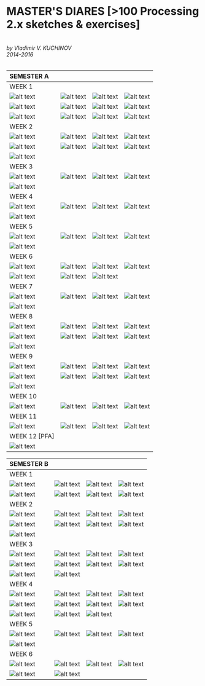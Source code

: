 <h1>MASTER'S DIARES [>100 Processing 2.x sketches & exercises]</h1><br>
<i>by Vladimir V. KUCHINOV</i><br>
<i>2014-2016</i><br><br>


| SEMESTER A | | | | 
| :------ | :------ | :------ | :------
| WEEK 1 |
| ![alt text](https://github.com/vkuchinov/MasterDiary/blob/master/SemesterA/WEEK1/Cellular_Artefact_One/thumb.png?raw=true "Cellular_Artefact_One") | ![alt text](https://github.com/vkuchinov/MasterDiary/blob/master/SemesterA/WEEK1/dynamicFibonacci/thumb.png?raw=true "dynamicFibonacci") | ![alt text](https://github.com/vkuchinov/MasterDiary/blob/master/SemesterA/WEEK1/FibonacciSpiral/thumb.png?raw=true "FibonacciSpiral") | ![alt text](https://github.com/vkuchinov/MasterDiary/blob/master/SemesterA/WEEK1/For_Loop_Reversed_Array/thumb.png?raw=true "For_Loop_Reversed_Array") 
| ![alt text](https://github.com/vkuchinov/MasterDiary/blob/master/SemesterA/WEEK1/GameOfLife/thumb.png?raw=true "GameOfLife") | ![alt text](https://github.com/vkuchinov/MasterDiary/blob/master/SemesterA/WEEK1/GoL_3D_Lifetime/thumb.png?raw=true "GoL_3D_Lifetime") | ![alt text](https://github.com/vkuchinov/MasterDiary/blob/master/SemesterA/WEEK1/HexagonalCA/thumb.png?raw=true "HexagonalCA") | ![alt text](https://github.com/vkuchinov/MasterDiary/blob/master/SemesterA/WEEK1/MC_Escher_MkI/thumb.png?raw=true "MC_Escher_MkI")
| ![alt text](https://github.com/vkuchinov/MasterDiary/blob/master/SemesterA/WEEK1/PythagorianTree/thumb.png?raw=true "PythagorianTree") | ![alt text](https://github.com/vkuchinov/MasterDiary/blob/master/SemesterA/WEEK1/There_Is_Always_A_Bigger_Fish/thumb.png?raw=true "There_Is_Always_A_Bigger_Fish") | ![alt text](https://github.com/vkuchinov/MasterDiary/blob/master/SemesterA/WEEK1/Tracers/thumb.png?raw=true "Tracers") | ![alt text](https://github.com/vkuchinov/MasterDiary/blob/master/SemesterA/WEEK1/WolframCA_PDFs/thumb.png?raw=true "WolframCA_PDFs")
| WEEK 2 |
| ![alt text](https://github.com/vkuchinov/MasterDiary/blob/master/SemesterA/WEEK2/AnyFunctionDiagram/thumb.png?raw=true "AnyFunctionDiagram") | ![alt text](https://github.com/vkuchinov/MasterDiary/blob/master/SemesterA/WEEK2/ArrayListAddingAtIndex/thumb.png?raw=true "ArrayListAddingAtIndex") | ![alt text](https://github.com/vkuchinov/MasterDiary/blob/master/SemesterA/WEEK2/CompassExample/thumb.png?raw=true "CompassExample") | ![alt text](https://github.com/vkuchinov/MasterDiary/blob/master/SemesterA/WEEK2/Factorials/thumb.png?raw=true "Factorials")
| ![alt text](https://github.com/vkuchinov/MasterDiary/blob/master/SemesterA/WEEK2/ForLoopTricks/thumb.png?raw=true "ForLoopTricks") | ![alt text](https://github.com/vkuchinov/MasterDiary/blob/master/SemesterA/WEEK2/GA_Interface/thumb.png?raw=true "GA_Interface") | ![alt text](https://github.com/vkuchinov/MasterDiary/blob/master/SemesterA/WEEK2/GrayScottAlgorithm/thumb.png?raw=true "GrayScottAlgorithm") | ![alt text](https://github.com/vkuchinov/MasterDiary/blob/master/SemesterA/WEEK2/LCM_GCF_Functions/thumb.png?raw=true "LCM_GCF_Functions") 
|  ![alt text](https://github.com/vkuchinov/MasterDiary/blob/master/SemesterA/WEEK2/UCC_ExperimentFOUR/thumb.png?raw=true "UCC_ExperimentFOUR")
| WEEK 3 |
| ![alt text](https://github.com/vkuchinov/MasterDiary/blob/master/SemesterA/WEEK3/CubicVoronoiDiagram/thumb.png?raw=true "CubicVoronoiDiagram") | ![alt text](https://github.com/vkuchinov/MasterDiary/blob/master/SemesterA/WEEK3/ExperimentalDiagram/thumb.png?raw=true "ExperimentalDiagram") | ![alt text](https://github.com/vkuchinov/MasterDiary/blob/master/SemesterA/WEEK3/ManhattanDiagram/thumb.png?raw=true "ManhattanDiagram") | ![alt text](https://github.com/vkuchinov/MasterDiary/blob/master/SemesterA/WEEK3/Spidrons/thumb.png?raw=true "Spidrons")
| ![alt text](https://github.com/vkuchinov/MasterDiary/blob/master/SemesterA/WEEK3/VoronoiOverManhattan/thumb.png?raw=true "VoronoiOverManhattan") |  | 
| WEEK 4 |
| ![alt text](https://github.com/vkuchinov/MasterDiary/blob/master/SemesterA/WEEK4/BreedingInvaders/thumb.png?raw=true "BreedingInvaders") | ![alt text](https://github.com/vkuchinov/MasterDiary/blob/master/SemesterA/WEEK4/CircularReflection/thumb.png?raw=true "CircularReflection") | ![alt text](https://github.com/vkuchinov/MasterDiary/blob/master/SemesterA/WEEK4/CircularReflectons2/thumb.png?raw=true "CircularReflectons2") | ![alt text](https://github.com/vkuchinov/MasterDiary/blob/master/SemesterA/WEEK4/MultistagedGoL/thumb.gif?raw=true "MultistagedGoL") 
| ![alt text](https://github.com/vkuchinov/MasterDiary/blob/master/SemesterA/WEEK4/randomGaussian/thumb.png?raw=true "randomGaussian") |
| WEEK 5 |
| ![alt text](https://github.com/vkuchinov/MasterDiary/blob/master/SemesterA/WEEK5/CirclesCollisionCheck/thumb.png?raw=true "CirclesCollisionCheck") | ![alt text](https://github.com/vkuchinov/MasterDiary/blob/master/SemesterA/WEEK5/GingermanMap/thumb.png?raw=true "GingermanMap") | ![alt text](https://github.com/vkuchinov/MasterDiary/blob/master/SemesterA/WEEK5/HeartIllusion/thumb.png?raw=true "HeartIllusion") | ![alt text](https://github.com/vkuchinov/MasterDiary/blob/master/SemesterA/WEEK5/RectanglesCollisionCheck/thumb.png?raw=true "RectanglesCollisionCheck")
| ![alt text](https://github.com/vkuchinov/MasterDiary/blob/master/SemesterA/WEEK5/ThresholdMetaballs/thumb.png?raw=true "ThresholdMetaballs")
| WEEK 6 |
| ![alt text](https://github.com/vkuchinov/MasterDiary/blob/master/SemesterA/WEEK6/BigNumberTest/thumb.png?raw=true "BigNumberTest") | ![alt text](https://github.com/vkuchinov/MasterDiary/blob/master/SemesterA/WEEK6/BypassingPushPopMatrix/thumb.png?raw=true "BypassingPushPopMatrix") | ![alt text](https://github.com/vkuchinov/MasterDiary/blob/master/SemesterA/WEEK6/LangtonsAntZoomed/thumb.png?raw=true "LangtonsAntZoomed") | ![alt text](https://github.com/vkuchinov/MasterDiary/blob/master/SemesterA/WEEK6/LogarithmicAndExponentialScales/thumb.png?raw=true "LogarithmicAndExponentialScales")
| ![alt text](https://github.com/vkuchinov/MasterDiary/blob/master/SemesterA/WEEK6/MonteCarloDsitribution/thumb.png?raw=true "MonteCarloDsitribution") | ![alt text](https://github.com/vkuchinov/MasterDiary/blob/master/SemesterA/WEEK6/MouseInputFunction/thumb.png?raw=true "MouseInputFunction") | ![alt text](https://github.com/vkuchinov/MasterDiary/blob/master/SemesterA/WEEK6/UniformDistribution/thumb.png?raw=true "UniformDistribution") 
| WEEK 7 |
| ![alt text](https://github.com/vkuchinov/MasterDiary/blob/master/SemesterA/WEEK7/HarshadNumbers/thumb.png?raw=true "HarshadNumbers") | ![alt text](https://github.com/vkuchinov/MasterDiary/blob/master/SemesterA/WEEK7/HatchedCircle/thumb.png?raw=true "HatchedCircle") | ![alt text](https://github.com/vkuchinov/MasterDiary/blob/master/SemesterA/WEEK7/HatchedRectangle/thumb.png?raw=true "HatchedRectangle") | ![alt text](https://github.com/vkuchinov/MasterDiary/blob/master/SemesterA/WEEK7/LSystems/thumb.png?raw=true "LSystems")
| ![alt text](https://github.com/vkuchinov/MasterDiary/blob/master/SemesterA/WEEK7/LSystemsAlternative/thumb.png?raw=true "LSystemsAlternative")
| WEEK 8 |
| ![alt text](https://github.com/vkuchinov/MasterDiary/blob/master/SemesterA/WEEK8/CentripetalForce/thumb.png?raw=true "CentripetalForce") | ![alt text](https://github.com/vkuchinov/MasterDiary/blob/master/SemesterA/WEEK8/CentripetalRepeller/thumb.png?raw=true "CentripetalRepeller") | ![alt text](https://github.com/vkuchinov/MasterDiary/blob/master/SemesterA/WEEK8/DoubleForLoop/thumb.png?raw=true "DoubleForLoop") | ![alt text](https://github.com/vkuchinov/MasterDiary/blob/master/SemesterA/WEEK8/KochSnowflakes/thumb.png?raw=true "KochSnowflakes") 
| ![alt text](https://github.com/vkuchinov/MasterDiary/blob/master/SemesterA/WEEK8/MitsubishiFlake/thumb.gif?raw=true "MitsubishiFlake") | ![alt text](https://github.com/vkuchinov/MasterDiary/blob/master/SemesterA/WEEK8/parallelCurves/thumb.png?raw=true "parallelCurves") | ![alt text](https://github.com/vkuchinov/MasterDiary/blob/master/SemesterA/WEEK8/parallelLines/thumb.png?raw=true "parallelLines") | ![alt text](https://github.com/vkuchinov/MasterDiary/blob/master/SemesterA/WEEK8/StrokeStyles/thumb.png?raw=true "StrokeStyles") 
| ![alt text](https://github.com/vkuchinov/MasterDiary/blob/master/SemesterA/WEEK8/TurmiteMachine/thumb.png?raw=true "TurmiteMachine")
| WEEK 9 |
| ![alt text](https://github.com/vkuchinov/MasterDiary/blob/master/SemesterA/WEEK9/Bisectors/thumb.png?raw=true "Bisectors") | ![alt text](https://github.com/vkuchinov/MasterDiary/blob/master/SemesterA/WEEK9/BisectorsVsVoronoi/thumb.png?raw=true "BisectorsVsVoronoi") | ![alt text](https://github.com/vkuchinov/MasterDiary/blob/master/SemesterA/WEEK9/Circumcircle/thumb.png?raw=true "Circumcircle") | ![alt text](https://github.com/vkuchinov/MasterDiary/blob/master/SemesterA/WEEK9/CircumcircleMkII/thumb.png?raw=true "CircumcircleMkII")
| ![alt text](https://github.com/vkuchinov/MasterDiary/blob/master/SemesterA/WEEK9/ConvexHull/thumb.png?raw=true "ConvexHull") | ![alt text](https://github.com/vkuchinov/MasterDiary/blob/master/SemesterA/WEEK9/ConvexHull_Metaballs/thumb.png?raw=true "ConvexHull_Metaballs") | ![alt text](https://github.com/vkuchinov/MasterDiary/blob/master/SemesterA/WEEK9/EpsilonEPS/thumb.png?raw=true "EpsilonEPS") | ![alt text](https://github.com/vkuchinov/MasterDiary/blob/master/SemesterA/WEEK9/MetaballsCV/thumb.png?raw=true "MetaballsCV")
| ![alt text](https://github.com/vkuchinov/MasterDiary/blob/master/SemesterA/WEEK9/TwoLinesIntersection/thumb.png?raw=true "TwoLinesIntersection")
| WEEK 10 |
| ![alt text](https://github.com/vkuchinov/MasterDiary/blob/master/SemesterA/WEEK10/BooleanTrick/thumb.png?raw=true "BooleanTrick") | ![alt text](https://github.com/vkuchinov/MasterDiary/blob/master/SemesterA/WEEK10/ChladniInteference/thumb.png?raw=true "ChladniInteference") | ![alt text](https://github.com/vkuchinov/MasterDiary/blob/master/SemesterA/WEEK10/ProceduralCone/thumb.png?raw=true "ProceduralCone") | ![alt text](https://github.com/vkuchinov/MasterDiary/blob/master/SemesterA/WEEK10/WindowResizeTitle/thumb.png?raw=true "WindowResizeTitle")
| WEEK 11 |
| ![alt text](https://github.com/vkuchinov/MasterDiary/blob/master/SemesterA/WEEK11/ForContinueSkip/thumb.png?raw=true "ForContinueSkip") | ![alt text](https://github.com/vkuchinov/MasterDiary/blob/master/SemesterA/WEEK11/minimRadial/thumb.png?raw=true "minimRadial") | ![alt text](https://github.com/vkuchinov/MasterDiary/blob/master/SemesterA/WEEK11/MultiForLoop/thumb.png?raw=true "MultiForLoop") | ![alt text](https://github.com/vkuchinov/MasterDiary/blob/master/SemesterA/WEEK11/RandomSet/thumb.png?raw=true "RandomSet")
| WEEK 12 [PFA] |
| ![alt text](https://github.com/vkuchinov/MasterDiary/blob/master/SemesterA/PFA/cmykSplitter/thumb.png?raw=true "cmykSplitter") |


| SEMESTER B | | | | 
| :------ | :------ | :------ | :------
| WEEK 1 |
| ![alt text](https://github.com/vkuchinov/MasterDiary/blob/master/SemesterB/WEEK1/CircularRelationshipGraph/thumb.png?raw=true "CircularRelationshipGraph")  | ![alt text](https://github.com/vkuchinov/MasterDiary/blob/master/SemesterB/WEEK1/CurlNoiseDivergence/thumb.png?raw=true "CurlNoiseDivergence") | ![alt text](https://github.com/vkuchinov/MasterDiary/blob/master/SemesterB/WEEK1/KaryTreeClass/thumb.png?raw=true "KaryTreeClass") | ![alt text](https://github.com/vkuchinov/MasterDiary/blob/master/SemesterB/WEEK1/KernelFilters/thumb.png?raw=true "KernelFilters") 
| ![alt text](https://github.com/vkuchinov/MasterDiary/blob/master/SemesterB/WEEK1/RotateArrayList/thumb.png?raw=true "RotateArrayList")  | ![alt text](https://github.com/vkuchinov/MasterDiary/blob/master/SemesterB/WEEK1/RotatingVoronoi/thumb.png?raw=true "RotatingVoronoi")  | ![alt text](https://github.com/vkuchinov/MasterDiary/blob/master/SemesterB/WEEK1/SeprarableKernelFilters/thumb.png?raw=true "SeprarableKernelFilters")  | ![alt text](https://github.com/vkuchinov/MasterDiary/blob/master/SemesterB/WEEK1/Superellipse/thumb.png?raw=true "Superellipse") 
| WEEK 2 |
| ![alt text](https://github.com/vkuchinov/MasterDiary/blob/master/SemesterB/WEEK2/BespokeRandom/thumb.png?raw=true "BespokeRandom") | ![alt text](https://github.com/vkuchinov/MasterDiary/blob/master/SemesterB/WEEK2/ComplexNumbers/thumb.png?raw=true "ComplexNumbers") | ![alt text](https://github.com/vkuchinov/MasterDiary/blob/master/SemesterB/WEEK2/MazeGeneration/thumb.png?raw=true "MazeGeneration") | ![alt text](https://github.com/vkuchinov/MasterDiary/blob/master/SemesterB/WEEK2/OffsetLine/thumb.png?raw=true "OffsetLine")
| ![alt text](https://github.com/vkuchinov/MasterDiary/blob/master/SemesterB/WEEK2/randomInitialConditionsWolframCA/thumb.png?raw=true "randomInitialConditionsWolframCA") | ![alt text](https://github.com/vkuchinov/MasterDiary/blob/master/SemesterB/WEEK2/RogueRule/thumb.png?raw=true "RogueRule") | ![alt text](https://github.com/vkuchinov/MasterDiary/blob/master/SemesterB/WEEK2/secondOrderCA/thumb.png?raw=true "secondOrderCA") | ![alt text](https://github.com/vkuchinov/MasterDiary/blob/master/SemesterB/WEEK2/ThresholdedCA/thumb.png?raw=true "ThresholdedCA")
| ![alt text](https://github.com/vkuchinov/MasterDiary/blob/master/SemesterB/WEEK2/VoronoiNoise/thumb.png?raw=true "VoronoiNoise")
| WEEK 3 |
| ![alt text](https://github.com/vkuchinov/MasterDiary/blob/master/SemesterB/WEEK3/CurveStitchParabola/thumb.png?raw=true "CurveStitchParabola") | ![alt text](https://github.com/vkuchinov/MasterDiary/blob/master/SemesterB/WEEK3/GaussianFunction/thumb.png?raw=true "GaussianFunction") | ![alt text](https://github.com/vkuchinov/MasterDiary/blob/master/SemesterB/WEEK3/LinearAndRadialGwowth/thumb.png?raw=true "LinearAndRadialGwowth") | ![alt text](https://github.com/vkuchinov/MasterDiary/blob/master/SemesterB/WEEK3/MuduloSelector/thumb.png?raw=true "MuduloSelector")
| ![alt text](https://github.com/vkuchinov/MasterDiary/blob/master/SemesterB/WEEK3/WolframFive/thumb.png?raw=true "WolframFive") | ![alt text](https://github.com/vkuchinov/MasterDiary/blob/master/SemesterB/WEEK3/SubstrateExample/thumb.png?raw=true "SubstrateExample") | ![alt text](https://github.com/vkuchinov/MasterDiary/blob/master/SemesterB/WEEK3/SubstrateExtendedByRadial/thumb.png?raw=true "SubstrateExtendedByRadial") | ![alt text](https://github.com/vkuchinov/MasterDiary/blob/master/SemesterB/WEEK3/TetrahedronByCenterAndRadius/thumb.png?raw=true "TetrahedronByCenterAndRadius")
| ![alt text](https://github.com/vkuchinov/MasterDiary/blob/master/SemesterB/WEEK3/TetrahedronSphere/thumb.png?raw=true "TetrahedronSphere") | ![alt text](https://github.com/vkuchinov/MasterDiary/blob/master/SemesterB/WEEK3/TuringPatterns/thumb.png?raw=true "TuringPatterns")
| WEEK 4 |
|![alt text](https://github.com/vkuchinov/MasterDiary/blob/master/SemesterB/WEEK4/CollatzConjecture/thumb.png?raw=true "CollatzConjecture")|![alt text](https://github.com/vkuchinov/MasterDiary/blob/master/SemesterB/WEEK4/ColorBilinearInterpolation/thumb.png?raw=true "ColorBilinearInterpolation")|![alt text](https://github.com/vkuchinov/MasterDiary/blob/master/SemesterB/WEEK4/ColorLinearInterpolation/thumb.png?raw=true "ColorLinearInterpolation")|![alt text](https://github.com/vkuchinov/MasterDiary/blob/master/SemesterB/WEEK4/MultiTuringPatterns/thumb.png?raw=true "MultiTuringPatterns")|
|![alt text](https://github.com/vkuchinov/MasterDiary/blob/master/SemesterB/WEEK4/MultiTuringArtefact/thumb.gif?raw=true "MultiTuringArtefact")|![alt text](https://github.com/vkuchinov/MasterDiary/blob/master/SemesterB/WEEK4/MultiTuringPatterns2/thumb.png?raw=true "MultiTuringPatterns2")|![alt text](https://github.com/vkuchinov/MasterDiary/blob/master/SemesterB/WEEK4/RotationOfTwoDimensionalMatrix/thumb.png?raw=true "RotationOfTwoDimensionalMatrix")|![alt text](https://github.com/vkuchinov/MasterDiary/blob/master/SemesterB/WEEK4/SpaceColonizationMkI/thumb.png?raw=true "SpaceColonizationMkI")|
|![alt text](https://github.com/vkuchinov/MasterDiary/blob/master/SemesterB/WEEK4/TopologicalIcoMedusa/thumb.png?raw=true "TopologicalIcoMedusa")|![alt text](https://github.com/vkuchinov/MasterDiary/blob/master/SemesterB/WEEK4/TopologicalIcoSphere_v2/thumb.png?raw=true "TopologicalIcoSphere_v2")|![alt text](https://github.com/vkuchinov/MasterDiary/blob/master/SemesterB/WEEK4/WangTilesMkI/thumb.png?raw=true "WangTilesMkI")|
| WEEK 5 |
|![alt text](https://github.com/vkuchinov/MasterDiary/blob/master/SemesterB/WEEK5/bitwiseExperimentOne/thumb.png?raw=true "bitwiseExperimentOne")|![alt text](https://github.com/vkuchinov/MasterDiary/blob/master/SemesterB/WEEK5/RadialWolfram2D/thumb.png?raw=true "RadialWolfram2D")|![alt text](https://github.com/vkuchinov/MasterDiary/blob/master/SemesterB/WEEK5/Sandpiles/thumb.png?raw=true "Sandpiles")|![alt text](https://github.com/vkuchinov/MasterDiary/blob/master/SemesterB/WEEK5/shortenIfConditional/thumb.png?raw=true "shortenIfConditional")|
| ![alt text](https://github.com/vkuchinov/MasterDiary/blob/master/SemesterB/WEEK5/SoddyCircle/thumb.png?raw=true "SoddyCircle")
| WEEK 6 |
|![alt text](https://github.com/vkuchinov/MasterDiary/blob/master/SemesterB/WEEK6/CartesianDistortion/thumb.png?raw=true "CartesianDistortion")|![alt text](https://github.com/vkuchinov/MasterDiary/blob/master/SemesterB/WEEK6/customPGraphicsExample/thumb.png?raw=true "customPGraphicsExample")|![alt text](https://github.com/vkuchinov/MasterDiary/blob/master/SemesterB/WEEK6/DelaunayAlgorithm/thumb.png?raw=true "DelaunayAlgorithm")|![alt text](https://github.com/vkuchinov/MasterDiary/blob/master/SemesterB/WEEK6/FisheyeDistortion/thumb.png?raw=true "FisheyeDistortion")|
|![alt text](https://github.com/vkuchinov/MasterDiary/blob/master/SemesterB/WEEK6/InvaderSeeds/thumb.png?raw=true "InvaderSeeds")|![alt text](https://github.com/vkuchinov/MasterDiary/blob/master/SemesterB/WEEK6/QuadCircleIntersection/thumb.png?raw=true "QuadCircleIntersection")|
